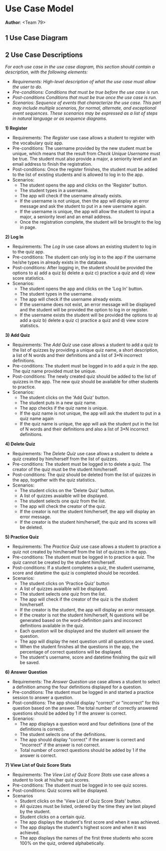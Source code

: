 # Use Case Model

**Author**: \<Team 79>

## 1 Use Case Diagram


## 2 Use Case Descriptions

*For each use case in the use case diagram, this section should contain a description, with the following elements:*


- *Requirements: High-level description of what the use case must allow the user to do.*
- *Pre-conditions: Conditions that must be true before the use case is run.*
- *Post-conditions Conditions that must be true once the use case is run.*
- *Scenarios: Sequence of events that characterize the use case. This part may include multiple scenarios, for normal, alternate, and exceptional event sequences. These scenarios may be expressed as a list of steps in natural language or as sequence diagrams.*

**1) Register**
- Requirements: The *Register* use case allows a student to register with the vocabulary quiz app. 
- Pre-conditions: The username provided by the new student must be unique, which means that the result from *Check Unique Username* must be true. The student must also provide a major, a seniority level and an email address to finish the registration.   
- Post-conditions: Once the register finishes, the student must be added to the list of existing students and is allowed to log in to the app. 
- Scenarios: 
    - The student opens the app and clicks on the 'Register' button.
    - The student types in a username.
    - The app will check if the username already exists. 
    - If the username is not unique, then the app will display an error message and ask the student to put in a new username again. 
    - If the username is unique, the app will allow the student to input a major, a seniority level and an email address. 
    - Once the registration complete, the student will be brought to the log in page. 

**2) Log In**
- Requirements: The *Log In* use case allows an existing student to log in to the quiz app. 
- Pre-conditions: The student can only log in to the app if the username he/she types in already exists in the database. 
- Post-conditions: After logging in, the student should be provided the options to a) add a quiz b) delete a quiz c) practice a quiz and d) view score statistics. 
- Scenarios:
    - The student opens the app and clicks on the 'Log In' button.
    - The student types in the username.
    - The app will check if the username already exists. 
    - If the username does not exist, an error message will be displayed and the student will be provided the option to log in or register. 
    - If the username exists the student will be provided the options to a) add a quiz b) delete a quiz c) practice a quiz and d) view score statistics. 

**3) Add Quiz**
- Requirements: The *Add Quiz* use case allows a student to add a quiz to the list of quizzes by providing a unique quiz name, a short description, a list of N words and their definitions and a list of 3*N incorrect definitions. 
- Pre-conditions: The student must be logged in to add a quiz in the app. The quiz name provided must be unique. 
- Post-conditions: The newly created quiz should be added to the list of quizzes in the app. The new quiz should be available for other students to practice. 
- Scenarios:
    - The student clicks on the 'Add Quiz' button. 
    - The student puts in a new quiz name. 
    - The app checks if the quiz name is unique. 
    - If the quiz name is not unique, the app will ask the student to put in a quiz name again
    - If the quiz name is unique, the app will ask the student put in the list of N words and their definitions and also a list of 3*N incorrect definitions. 

**4) Delete Quiz**
- Requirements: The *Delete Quiz* use case allows a student to delete a quiz created by him/herself from the list of quizzes.
- Pre-conditions: The student must be logged in to delete a quiz. The creator of the quiz must be the student him/herself. 
- Post-conditions: The quiz should be deleted from the list of quizzes in the app, together with the quiz statistics. 
- Scenarios:
    - The student clicks on the 'Delete Quiz' button. 
    - A list of quizzes avaialble will be displayed. 
    - The student selects one quiz from the list. 
    - The app will check the creator of the quiz. 
    - If the creator is not the student him/herself, the app will display an error message.
    - If the creator is the student him/herself, the quiz and its scores will be deleted. 

**5) Practice Quiz**
- Requirements: The *Practice Quiz* use case allows a student to practice a quiz not created by him/herself from the list of quizzes in the app. 
- Pre-conditions: The student must be logged in to practice a quiz. The quiz cannot be created by the student him/herself. 
- Post-conditions: If a student completes a quiz, the student username, score and datetime the quiz is completed should be recorded. 
- Scenarios:
    - The student clicks on 'Practice Quiz' button
    - A list of quizzes avaialble will be displayed. 
    - The student selects one quiz from the list. 
    - The app will check if the creator of the quiz is the student him/herself. 
    - If the creator is the student, the app will display an error message. 
    - If the creator is not the student him/herself, N questions will be generated based on the word-definition pairs and inccorect definitions available in the quiz. 
    - Each question will be displayed and the student will answer the question. 
    - The app will display the next question until all questions are used. 
    - When the student finishes all the questions in the app, the percentage of correct questions will be displayed. 
    - The student's username, score and datetime finishing the quiz will be saved.

**6) Answer Question**
- Requirements: The *Answer Question* use case allows a student to select a definition among the four definitions displayed for a question. 
- Pre-conditions: The student must be logged in and started a practice session to answer a question. 
- Post-conditions: The app should display "correct" or "incorrect" for this question based on the answer. The total number of correctly answered questions should be added by 1 if the answer is correct.
- Scenarios:
    - The app displays a question word and four definitions (one of the definitions is correct).
    - The student selects one of the definitions. 
    - The app should display "correct" if the answer is correct and "Incorrect" if the answer is not correct.
    - Total number of correct questions should be added by 1 if the answer is correct. 

**7) View List of Quiz Score Stats**
- Requirements: The *View List of Quiz Score Stats* use case allows a student to look at his/her quiz scores.  
- Pre-conditions: The student must be logged in to see quiz scores.
- Post-conditions: Quiz scores will be displayed.
- Scenarios
    - Student clicks on the 'View List of Quiz Score Stats' button.
    - All quizzes must be listed, ordered by the time they are last played by the student.
    - Student clicks on a certain quiz.
    - The app displays the student's first score and when it was achieved.
    - The app displays the student's highest score and when it was achieved. 
    - The app displays the names of the first three students who score 100% on the quiz, ordered alphabetically. 

